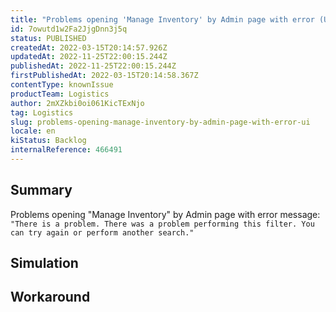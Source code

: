 ```yaml
---
title: "Problems opening 'Manage Inventory' by Admin page with error (UI)."
id: 7owutd1w2Fa2JjgDnn3j5q
status: PUBLISHED
createdAt: 2022-03-15T20:14:57.926Z
updatedAt: 2022-11-25T22:00:15.244Z
publishedAt: 2022-11-25T22:00:15.244Z
firstPublishedAt: 2022-03-15T20:14:58.367Z
contentType: knownIssue
productTeam: Logistics
author: 2mXZkbi0oi061KicTExNjo
tag: Logistics
slug: problems-opening-manage-inventory-by-admin-page-with-error-ui
locale: en
kiStatus: Backlog
internalReference: 466491
---
```


## Summary


Problems opening "Manage Inventory" by Admin page with error message:
`"There is a problem. There was a problem performing this filter. You can try again or perform another search."`




## Simulation



## Workaround



